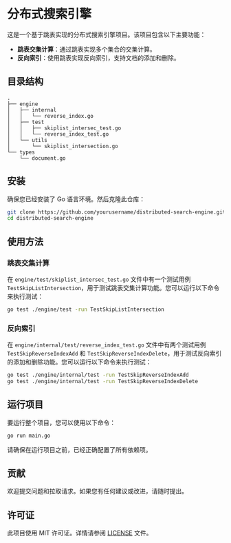 # 分布式搜索引擎

这是一个基于跳表实现的分布式搜索引擎项目。该项目包含以下主要功能：

- **跳表交集计算**：通过跳表实现多个集合的交集计算。
- **反向索引**：使用跳表实现反向索引，支持文档的添加和删除。

## 目录结构

```
.
├── engine
│   ├── internal
│   │   └── reverse_index.go
│   ├── test
│   │   ├── skiplist_intersec_test.go
│   │   └── reverse_index_test.go
│   └── utils
│       └── skiplist_intersection.go
└── types
    └── document.go
```

## 安装

确保您已经安装了 Go 语言环境。然后克隆此仓库：

```sh
git clone https://github.com/yourusername/distributed-search-engine.git
cd distributed-search-engine
```

## 使用方法

### 跳表交集计算

在 `engine/test/skiplist_intersec_test.go` 文件中有一个测试用例 `TestSkipListIntersection`，用于测试跳表交集计算功能。您可以运行以下命令来执行测试：

```sh
go test ./engine/test -run TestSkipListIntersection
```

### 反向索引

在 `engine/internal/test/reverse_index_test.go` 文件中有两个测试用例 `TestSkipReverseIndexAdd` 和 `TestSkipReverseIndexDelete`，用于测试反向索引的添加和删除功能。您可以运行以下命令来执行测试：

```sh
go test ./engine/internal/test -run TestSkipReverseIndexAdd
go test ./engine/internal/test -run TestSkipReverseIndexDelete
```

## 运行项目

要运行整个项目，您可以使用以下命令：

```sh
go run main.go
```

请确保在运行项目之前，已经正确配置了所有依赖项。

## 贡献

欢迎提交问题和拉取请求。如果您有任何建议或改进，请随时提出。

## 许可证

此项目使用 MIT 许可证。详情请参阅 [LICENSE](LICENSE) 文件。

```

```
